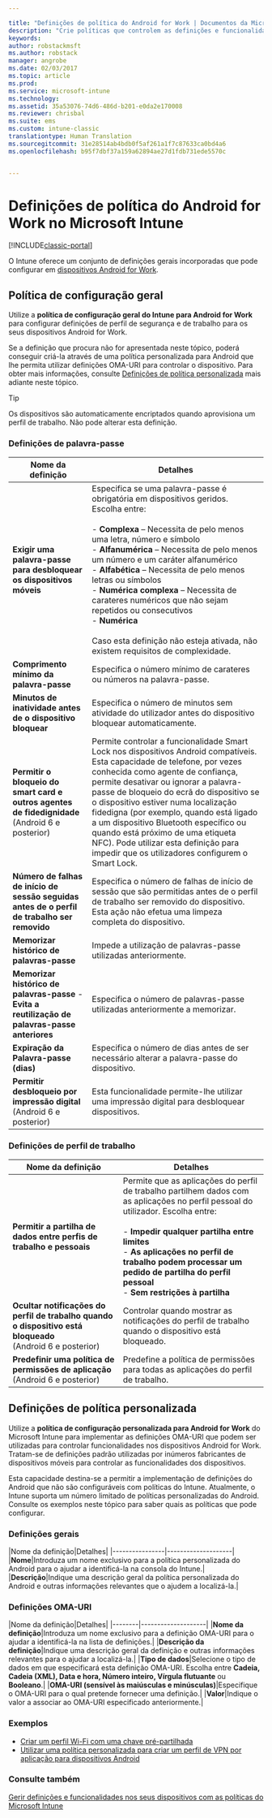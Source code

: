 ```yaml
---

title: "Definições de política do Android for Work | Documentos da Microsoft"
description: "Crie políticas que controlem as definições e funcionalidades em dispositivos Android for Work que gere com o Intune."
keywords: 
author: robstackmsft
ms.author: robstack
manager: angrobe
ms.date: 02/03/2017
ms.topic: article
ms.prod: 
ms.service: microsoft-intune
ms.technology: 
ms.assetid: 35a53076-74d6-486d-b201-e0da2e170008
ms.reviewer: chrisbal
ms.suite: ems
ms.custom: intune-classic
translationtype: Human Translation
ms.sourcegitcommit: 31e28514ab4bdb0f5af261a1f7c87633ca0bd4a6
ms.openlocfilehash: b95f7dbf37a159a62894ae27d1fdb731ede5570c


---
```


# <a name="android-for-work-policy-settings-in-microsoft-intune"></a>Definições de política do Android for Work no Microsoft Intune

[!INCLUDE[classic-portal](../includes/classic-portal.md)]

O Intune oferece um conjunto de definições gerais incorporadas que pode configurar em [dispositivos Android for Work](android-for-work.md).

## <a name="general-configuration-policy"></a>Política de configuração geral

Utilize a **política de configuração geral do Intune para Android for Work** para configurar definições de perfil de segurança e de trabalho para os seus dispositivos Android for Work.

Se a definição que procura não for apresentada neste tópico, poderá conseguir criá-la através de uma política personalizada para Android que lhe permita utilizar definições OMA-URI para controlar o dispositivo. Para obter mais informações, consulte [Definições de política personalizada](#custom-policy-settings) mais adiante neste tópico.

> [!TIP]
> Os dispositivos são automaticamente encriptados quando aprovisiona um perfil de trabalho. Não pode alterar esta definição.

### <a name="password-settings"></a>Definições de palavra-passe

|Nome da definição|Detalhes|
|----------------|-|
|**Exigir uma palavra-passe para desbloquear os dispositivos móveis**|Especifica se uma palavra-passe é obrigatória em dispositivos geridos. Escolha entre:<br><br>- **Complexa** – Necessita de pelo menos uma letra, número e símbolo<br>- **Alfanumérica** – Necessita de pelo menos um número e um caráter alfanumérico<br>- **Alfabética** – Necessita de pelo menos letras ou símbolos<br>- **Numérica complexa** – Necessita de carateres numéricos que não sejam repetidos ou consecutivos<br>- **Numérica**<br><br>Caso esta definição não esteja ativada, não existem requisitos de complexidade.|
|**Comprimento mínimo da palavra-passe**|Especifica o número mínimo de carateres ou números na palavra-passe.|
|**Minutos de inatividade antes de o dispositivo bloquear**|Especifica o número de minutos sem atividade do utilizador antes do dispositivo bloquear automaticamente.|
|**Permitir o bloqueio do smart card e outros agentes de fidedignidade**<br>(Android 6 e posterior)|Permite controlar a funcionalidade Smart Lock nos dispositivos Android compatíveis. Esta capacidade de telefone, por vezes conhecida como agente de confiança, permite desativar ou ignorar a palavra-passe de bloqueio do ecrã do dispositivo se o dispositivo estiver numa localização fidedigna (por exemplo, quando está ligado a um dispositivo Bluetooth específico ou quando está próximo de uma etiqueta NFC). Pode utilizar esta definição para impedir que os utilizadores configurem o Smart Lock.|
|**Número de falhas de início de sessão seguidas antes de o perfil de trabalho ser removido**|Especifica o número de falhas de início de sessão que são permitidas antes de o perfil de trabalho ser removido do dispositivo. Esta ação não efetua uma limpeza completa do dispositivo.|
|**Memorizar histórico de palavras-passe**|Impede a utilização de palavras-passe utilizadas anteriormente.|
|**Memorizar histórico de palavras-passe** - **Evita a reutilização de palavras-passe anteriores**|Especifica o número de palavras-passe utilizadas anteriormente a memorizar.|
|**Expiração da Palavra-passe (dias)**|Especifica o número de dias antes de ser necessário alterar a palavra-passe do dispositivo.|
|**Permitir desbloqueio por impressão digital**<br>(Android 6 e posterior)|Esta funcionalidade permite-lhe utilizar uma impressão digital para desbloquear dispositivos.|


### <a name="work-profile-settings"></a>Definições de perfil de trabalho

|Nome da definição|Detalhes|
|----------------|-|
|**Permitir a partilha de dados entre perfis de trabalho e pessoais**|Permite que as aplicações do perfil de trabalho partilhem dados com as aplicações no perfil pessoal do utilizador. Escolha entre:<br><br>- **Impedir qualquer partilha entre limites**<br>- **As aplicações no perfil de trabalho podem processar um pedido de partilha do perfil pessoal**<br>- **Sem restrições à partilha**|
|**Ocultar notificações do perfil de trabalho quando o dispositivo está bloqueado**<br>(Android 6 e posterior)|Controlar quando mostrar as notificações do perfil de trabalho quando o dispositivo está bloqueado.|
|**Predefinir uma política de permissões de aplicação**<br>(Android 6 e posterior)|Predefine a política de permissões para todas as aplicações do perfil de trabalho.|


## <a name="custom-policy-settings"></a>Definições de política personalizada
Utilize a **política de configuração personalizada para Android for Work** do Microsoft Intune para implementar as definições OMA-URI que podem ser utilizadas para controlar funcionalidades nos dispositivos Android for Work. Tratam-se de definições padrão utilizadas por inúmeros fabricantes de dispositivos móveis para controlar as funcionalidades dos dispositivos.

Esta capacidade destina-se a permitir a implementação de definições do Android que não são configuráveis com políticas do Intune.
Atualmente, o Intune suporta um número limitado de políticas personalizadas do Android. Consulte os exemplos neste tópico para saber quais as políticas que pode configurar.

### <a name="general-settings"></a>Definições gerais

|Nome da definição|Detalhes|
    |----------------|--------------------|
    |**Nome**|Introduza um nome exclusivo para a política personalizada do Android para o ajudar a identificá-la na consola do Intune.|
    |**Descrição**|Indique uma descrição geral da política personalizada do Android e outras informações relevantes que o ajudem a localizá-la.|

### <a name="oma-uri-settings"></a>Definições OMA-URI

   |Nome da definição|Detalhes|
    |--------|--------------------|
    |**Nome da definição**|Introduza um nome exclusivo para a definição OMA-URI para o ajudar a identificá-la na lista de definições.|
    |**Descrição da definição**|Indique uma descrição geral da definição e outras informações relevantes para o ajudar a localizá-la.|
    |**Tipo de dados**|Selecione o tipo de dados em que especificará esta definição OMA-URI. Escolha entre **Cadeia, Cadeia (XML), Data e hora, Número inteiro, Vírgula flutuante** ou **Booleano**.|
    |**OMA-URI (sensível às maiúsculas e minúsculas)**|Especifique o OMA-URI para o qual pretende fornecer uma definição.|
    |**Valor**|Indique o valor a associar ao OMA-URI especificado anteriormente.|

### <a name="examples"></a>Exemplos

- [Criar um perfil Wi-Fi com uma chave pré-partilhada](pre-shared-key-wi-fi-profile.md)
- [Utilizar uma política personalizada para criar um perfil de VPN por aplicação para dispositivos Android](per-app-vpn-for-android-pulse-secure.md)

### <a name="see-also"></a>Consulte também
[Gerir definições e funcionalidades nos seus dispositivos com as políticas do Microsoft Intune](manage-settings-and-features-on-your-devices-with-microsoft-intune-policies.md)



<!--HONumber=Feb17_HO1-->


